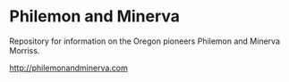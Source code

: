 Philemon and Minerva
==================

Repository for information on the Oregon pioneers Philemon and
Minerva Morriss.

http://philemonandminerva.com

